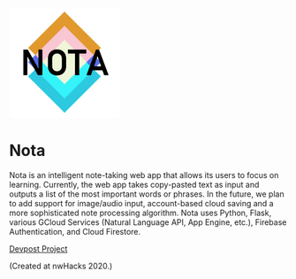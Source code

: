 ![Nota Logo](/img/logohd.png)
<br/>

# Nota

Nota is an intelligent note-taking web app that allows its users to focus on learning. Currently, the web app takes copy-pasted text as input and outputs a list of the most important words or phrases. In the future, we plan to add support for image/audio input, account-based cloud saving and a more sophisticated note processing algorithm. Nota uses Python, Flask, various GCloud Services (Natural Language API, App Engine, etc.), Firebase Authentication, and Cloud Firestore.
<br/>

[Devpost Project](https://devpost.com/software/nota)
<br/>

(Created at nwHacks 2020.)
